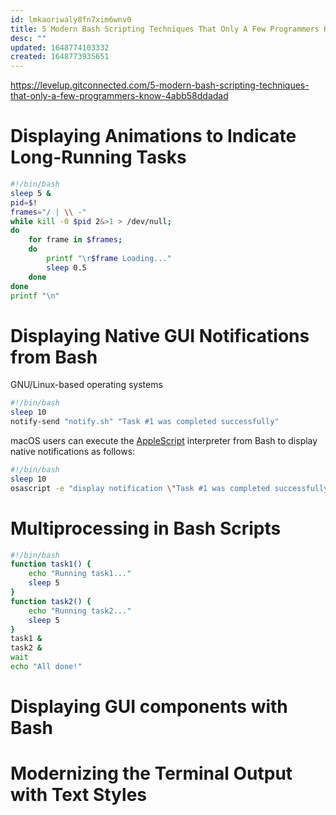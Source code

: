 ```yaml
---
id: lmkaoriwaly8fn7xim6wnv0
title: 5 Modern Bash Scripting Techniques That Only A Few Programmers Know
desc: ""
updated: 1648774103332
created: 1648773935651
---
```


https://levelup.gitconnected.com/5-modern-bash-scripting-techniques-that-only-a-few-programmers-know-4abb58ddadad

# Displaying Animations to Indicate Long-Running Tasks

```bash
#!/bin/bash
sleep 5 &
pid=$!
frames="/ | \\ -"
while kill -0 $pid 2&>1 > /dev/null;
do
    for frame in $frames;
    do
        printf "\r$frame Loading..."
        sleep 0.5
    done
done
printf "\n"
```

# Displaying Native GUI Notifications from Bash

GNU/Linux-based operating systems

```bash
#!/bin/bash
sleep 10
notify-send "notify.sh" "Task #1 was completed successfully"
```

macOS users can execute the [AppleScript](https://en.wikipedia.org/wiki/AppleScript) interpreter from Bash to display native notifications as follows:

```bash
#!/bin/bash
sleep 10
osascript -e "display notification \"Task #1 was completed successfully\" with title \"notify.sh\""
```

# Multiprocessing in Bash Scripts

```bash
#!/bin/bash
function task1() {
    echo "Running task1..."
    sleep 5
}
function task2() {
    echo "Running task2..."
    sleep 5
}
task1 &
task2 &
wait
echo "All done!"
```

# Displaying GUI components with Bash

# Modernizing the Terminal Output with Text Styles
